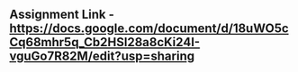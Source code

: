 ## Assignment Link - https://docs.google.com/document/d/18uWO5cCq68mhr5q_Cb2HSl28a8cKi24I-vguGo7R82M/edit?usp=sharing